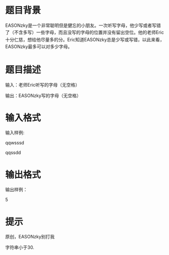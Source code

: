 # 

 
 # 题目背景 
<p>EASONzky是一个非常聪明但是健忘的小朋友。一次听写字母，他<span style="line-height: 1.6em;">少写或者写错</span><span style="line-height: 1.6em;">了（不含多写）一些字母，而且没写的字母的位置并没有留出空位。他的老师Eric十分仁慈，想给他尽量多的分。Eric知道EASONzky总是少写或写错，以此来看，EASONzky最多可以对多少字母。</span></p> 

 
 # 题目描述 
<p>输入：老师Eric听写的字母（无空格）</p>

<p>输出：EASONzky写的字母（无空格）</p> 

 
 # 输入格式 
<p>输入样例:</p>

<p>qqwsssd</p>

<p>qqssdd</p> 

 
 # 输出格式 
<p>输出样例：</p>

<p>5</p> 

 
 # 提示 
<p>原创，EASONzky别打我</p>

<p>字符串小于30.</p> 
